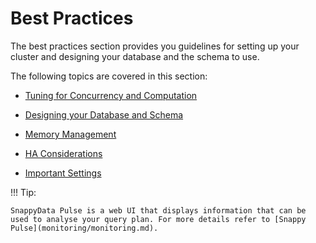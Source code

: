 # Best Practices

The best practices section provides you guidelines for setting up your cluster and designing your database and the schema to use.

The following topics are covered in this section:

* [Tuning for Concurrency and Computation](best_practices/setup_cluster.md)

* [Designing your Database and Schema](best_practices/design_schema.md)

* [Memory Management](best_practices/memory_management.md)

* [HA Considerations](best_practices/ha_considerations.md)

* [Important Settings](best_practices/important_settings.md)


!!! Tip:

	SnappyData Pulse is a web UI that displays information that can be used to analyse your query plan. For more details refer to [Snappy Pulse](monitoring/monitoring.md).